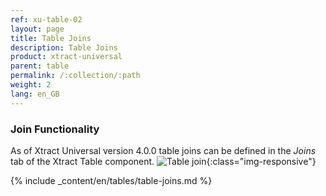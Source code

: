 ```yaml
---
ref: xu-table-02
layout: page
title: Table Joins
description: Table Joins 
product: xtract-universal
parent: table
permalink: /:collection/:path
weight: 2
lang: en_GB
---
```


### Join Functionality

As of Xtract Universal version 4.0.0 table joins can be defined in the *Joins* tab of the Xtract Table component.
![Table join ](/img/content/table-join-tab.png){:class="img-responsive"}

{% include _content/en/tables/table-joins.md  %}



